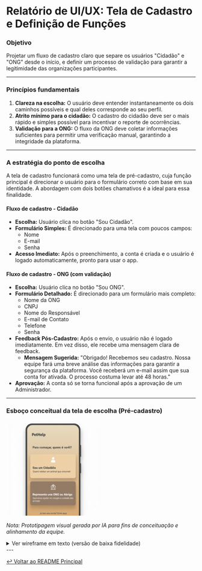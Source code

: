 # Relatório de UI/UX: Tela de Cadastro e Definição de Funções

### **Objetivo**

Projetar um fluxo de cadastro claro que separe os usuários "Cidadão" e "ONG" desde o início, e definir um processo de validação para garantir a legitimidade das organizações participantes.

---

### **Princípios fundamentais**

1.  **Clareza na escolha:** O usuário deve entender instantaneamente os dois caminhos possíveis e qual deles corresponde ao seu perfil.
2.  **Atrito mínimo para o cidadão:** O cadastro do cidadão deve ser o mais rápido e simples possível para incentivar o reporte de ocorrências.
3.  **Validação para a ONG:** O fluxo da ONG deve coletar informações suficientes para permitir uma verificação manual, garantindo a integridade da plataforma.

---

### **A estratégia do ponto de escolha**

A tela de cadastro funcionará como uma tela de pré-cadastro, cuja função principal é direcionar o usuário para o formulário correto com base em sua identidade. A abordagem com dois botões chamativos é a ideal para essa finalidade.

#### **Fluxo de cadastro - Cidadão**

-   **Escolha:** Usuário clica no botão "Sou Cidadão".
-   **Formulário Simples:** É direcionado para uma tela com poucos campos:
    -   Nome
    -   E-mail
    -   Senha
-   **Acesso Imediato:** Após o preenchimento, a conta é criada e o usuário é logado automaticamente, pronto para usar o app.

#### **Fluxo de cadastro - ONG (com validação)**

-   **Escolha:** Usuário clica no botão "Sou ONG".
-   **Formulário Detalhado:** É direcionado para um formulário mais completo:
    -   Nome da ONG
    -   CNPJ
    -   Nome do Responsável
    -   E-mail de Contato
    -   Telefone
    -   Senha
-   **Feedback Pós-Cadastro:** Após o envio, o usuário não é logado imediatamente. Em vez disso, ele recebe uma mensagem clara de feedback.
    -   **Mensagem Sugerida:** "Obrigado! Recebemos seu cadastro. Nossa equipe fará uma breve análise das informações para garantir a segurança da plataforma. Você receberá um e-mail assim que sua conta for ativada. O processo costuma levar até 48 horas."
-   **Aprovação:** A conta só se torna funcional após a aprovação de um Administrador.

---

### **Esboço conceitual da tela de escolha (Pré-cadastro)**

<img src="../../assets/prototypes/UI_UX_tela_cadastro.png" alt="Protótipo da tela de Cadastro" width="50%" height="auto">

*Nota: Prototipagem visual gerada por IA para fins de conceituação e alinhamento da equipe.*

<details>
<summary>Ver wireframe em texto (versão de baixa fidelidade)</summary>

```
┌───────────────────────────────────────────┐
│                                           │
│                [ Logo App ]               │
│                                           │
│          Para começar, quem é você?       │
│                                           │
├───────────────────────────────────────────┤
│                                           │
│       ┌───────────────────────────┐       │
│       │                           │       │
│       │      Sou um Cidadão       │       │
│       │  Quero relatar um animal  │       │
│       │      que encontrei.       │       │
│       │                           │       │
│       └───────────────────────────┘       │
│                                           │
│     ┌──────────────────────────────┐      │
│     │                              │      │
│     │ Represento uma ONG ou Abrigo │      │
│     │  Queremos ajudar no resgate e│      │
│     │     cuidado dos animais.     │      │
│     │                              │      │
│     └──────────────────────────────┘      │
│                                           │
├───────────────────────────────────────────┤
│        Já tem uma conta? Entre aqui       │
└───────────────────────────────────────────┘
```
</details>
---

[↩️ Voltar ao README Principal](../../README.md)
